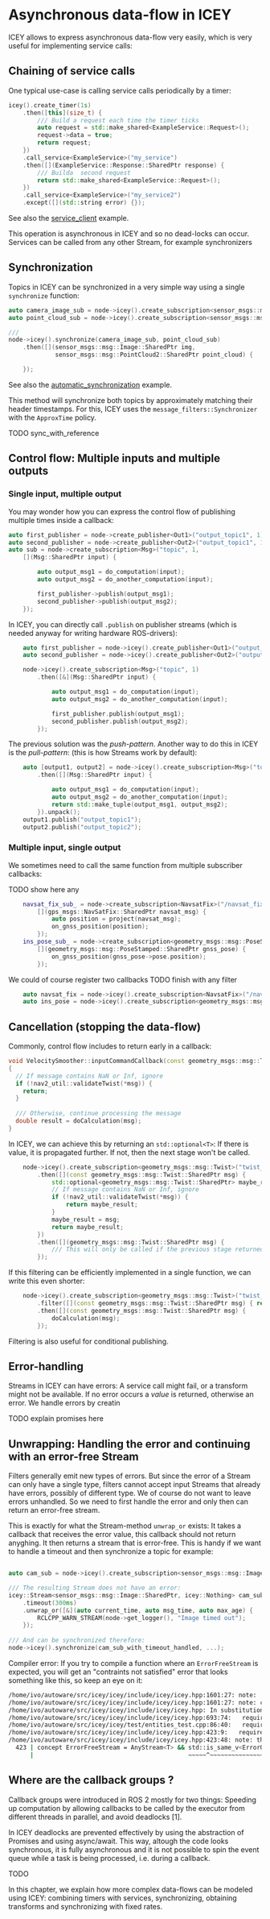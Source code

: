 # Asynchronous data-flow in ICEY 

ICEY allows to express asynchronous data-flow very easily, which is very useful for implementing service calls:

## Chaining of service calls 

One typical use-case is calling service calls periodically by a timer:

```cpp
icey().create_timer(1s)
    .then([this](size_t) {
        /// Build a request each time the timer ticks
        auto request = std::make_shared<ExampleService::Request>();
        request->data = true;
        return request;
    })
    .call_service<ExampleService>("my_service")
    .then([](ExampleService::Response::SharedPtr response) {
        /// Builda  second request
        return std::make_shared<ExampleService::Request>();
    })
    .call_service<ExampleService>("my_service2")
    .except([](std::string error) {});
```

See also the [service_client](../../icey_examples/src/service_client.cpp) example.

This operation is asynchronous in ICEY and so no dead-locks can occur. Services can be called from any other Stream, for example synchronizers

## Synchronization

Topics in ICEY can be synchronized in a very simple way using a single `synchronize` function:
```cpp 
auto camera_image_sub = node->icey().create_subscription<sensor_msgs::msg::Image>("camera");
auto point_cloud_sub = node->icey().create_subscription<sensor_msgs::msg::PointCloud2>("point_cloud");

///
node->icey().synchronize(camera_image_sub, point_cloud_sub)
    .then([](sensor_msgs::msg::Image::SharedPtr img, 
             sensor_msgs::msg::PointCloud2::SharedPtr point_cloud) {

    });
```

See also the [automatic_synchronization](../../icey_examples/src/automatic_synchronization.cpp) example.

This method will synchronize both topics by approximately matching their header timestamps. For this, ICEY uses the `message_filters::Synchronizer` with the `ApproxTime` policy. 

TODO sync_with_reference 

## Control flow: Multiple inputs and multiple outputs


### Single input, multiple output
You may wonder how you can express the control flow of publishing multiple times inside a callback:
```cpp 
auto first_publisher = node->create_publisher<Out1>("output_topic1", 1);
auto second_publisher = node->create_publisher<Out2>("output_topic1", 1);
auto sub = node->create_subscription<Msg>("topic", 1, 
    [](Msg::SharedPtr input) {

        auto output_msg1 = do_computation(input);
        auto output_msg2 = do_another_computation(input);

        first_publisher->publish(output_msg1);
        second_publisher->publish(output_msg2);
    });
```

In ICEY, you can directly call `.publish` on publisher streams (which is needed anyway for writing hardware ROS-drivers):

```cpp 
    auto first_publisher = node->icey().create_publisher<Out1>("output_topic1", 1);
    auto second_publisher = node->icey().create_publisher<Out2>("output_topic1", 1);

    node->icey().create_subscription<Msg>("topic", 1)
        .then([&](Msg::SharedPtr input) {

            auto output_msg1 = do_computation(input);
            auto output_msg2 = do_another_computation(input);

            first_publisher.publish(output_msg1);
            second_publisher.publish(output_msg2);
        });
```

The previous solution was the *push-pattern*.
Another way to do this in ICEY is the *pull-pattern*: (this is how Streams work by default): 

```cpp 
    auto [output1, output2] = node->icey().create_subscription<Msg>("topic", 1)
        .then([](Msg::SharedPtr input) {

            auto output_msg1 = do_computation(input);
            auto output_msg2 = do_another_computation(input);
            return std::make_tuple(output_msg1, output_msg2);
        }).unpack();
    output1.publish("output_topic1");
    output2.publish("output_topic2");
```

### Multiple input, single output 

We sometimes need to call the same function from multiple subscriber callbacks: 

TODO show here any

```cpp 
    navsat_fix_sub_ = node->create_subscription<NavsatFix>("/navsat_fix", 1, 
        [](gps_msgs::NavSatFix::SharedPtr navsat_msg) {
            auto position = project(navsat_msg);
            on_gnss_position(position);
        });
    ins_pose_sub_ = node->create_subscription<geometry_msgs::msg::PoseStamped>("/gnss_ins_pose", 1, 
        [](geometry_msgs::msg::PoseStamped::SharedPtr gnss_pose) {
            on_gnss_position(gnss_pose->pose.position);
        });
``` 

We could of course register two callbacks
TODO finish with any filter

```cpp 
    auto navsat_fix = node->icey().create_subscription<NavsatFix>("/navsat_fix", 1);
    auto ins_pose = node->icey().create_subscription<geometry_msgs::msg::PoseStamped>("/gnss_ins_pose", 1);
``` 

## Cancellation (stopping the data-flow)

Commonly, control flow includes to return early in a callback:

```cpp
void VelocitySmoother::inputCommandCallback(const geometry_msgs::msg::Twist::SharedPtr msg)
{
  // If message contains NaN or Inf, ignore
  if (!nav2_util::validateTwist(*msg)) {
    return;
  }
  
  /// Otherwise, continue processing the message
  double result = doCalculation(msg);
}
```

In ICEY, we can achieve this by returning an `std::optional<T>`: If there is value, it is propagated further. If not, then the next stage won't be called.

```cpp
    node->icey().create_subscription<geometry_msgs::msg::Twist>("twist_input")
        .then([](const geometry_msgs::msg::Twist::SharedPtr msg) {
            std::optional<geometry_msgs::msg::Twist::SharedPtr> maybe_result;
            // If message contains NaN or Inf, ignore
            if (!nav2_util::validateTwist(*msg)) {
                return maybe_result;
            }
            maybe_result = msg; 
            return maybe_result;
        })
        .then([](geometry_msgs::msg::Twist::SharedPtr msg) {
            /// This will only be called if the previous stage returned something
        });
```

If this filtering can be efficiently implemented in a single function, we can write this even shorter: 

```cpp
    node->icey().create_subscription<geometry_msgs::msg::Twist>("twist_input")
        .filter([](const geometry_msgs::msg::Twist::SharedPtr msg) { return nav2_util::validateTwist(*msg);})
        .then([](const geometry_msgs::msg::Twist::SharedPtr msg) {
            doCalculation(msg);
        });
```

Filtering is also useful for conditional publishing. 

## Error-handling 

Streams in ICEY can have errors: A service call might fail, or a transform might not be available.
If no error occurs a *value* is returned, otherwise an error. We handle errors by creatin


TODO explain promises here 



## Unwrapping: Handling the error and continuing with an error-free Stream

Filters generally emit new types of errors. But since the error of a Stream can only have a single type, filters cannot accept input Streams that already have errors, possibly of different type. We of course do not want to leave errors unhandled. 
So we need to first handle the error and only then can return an error-free stream. 

This is exactly for what the Stream-method `unwrap_or` exists: It takes a callback that receives the error value, this callback should not return anyghing.
It then returns a stream that is error-free. This is handy if we want to handle a timeout and then synchronize a topic for example: 

```cpp

auto cam_sub = node->icey().create_subscription<sensor_msgs::msg::Image>("/camera_center");

/// The resulting Stream does not have an error:
icey::Stream<sensor_msgs::msg::Image::SharedPtr, icey::Nothing> cam_sub_with_timeout_handled = cam_sub
    .timeout(300ms)
    .unwrap_or([&](auto current_time, auto msg_time, auto max_age) {
        RCLCPP_WARN_STREAM(node->get_logger(), "Image timed out");
    });
    
/// And can be synchronized therefore: 
node->icey().synchronize(cam_sub_with_timeout_handled, ...);
```


Compiler error: If you try to compile a function where an `ErrorFreeStream` is expected, you will get an "contraints not satisfied" error that looks something like this, so keep an eye on it:

```sh
/home/ivo/autoware/src/icey/icey/include/icey/icey.hpp:1601:27: note:   template argument deduction/substitution failed:
/home/ivo/autoware/src/icey/icey/include/icey/icey.hpp:1601:27: note: constraints not satisfied
/home/ivo/autoware/src/icey/icey/include/icey/icey.hpp: In substitution of ‘template<class ServiceT, class Input>  requires  ErrorFreeStream<Input> icey::ServiceClient<ServiceT> icey::Context::create_client(Input, const string&, const Duration&, const rclcpp::QoS&) [with ServiceT = std_srvs::srv::SetBool; Input = icey::Stream<std::shared_ptr<std_srvs::srv::SetBool_Request_<std::allocator<void> > >, std::__cxx11::basic_string<char>, icey::Nothing>]’:
/home/ivo/autoware/src/icey/icey/include/icey/icey.hpp:693:74:   required from ‘icey::ServiceClient<ServiceT> icey::Stream<_Value, _ErrorValue, ImplBase>::call_service(const string&, const Duration&, const rclcpp::QoS&) [with ServiceT = std_srvs::srv::SetBool; _Value = std::shared_ptr<std_srvs::srv::SetBool_Request_<std::allocator<void> > >; _ErrorValue = std::__cxx11::basic_string<char>; ImplBase = icey::Nothing; std::string = std::__cxx11::basic_string<char>; icey::Duration = std::chrono::duration<long int, std::ratio<1, 1000000000> >]’
/home/ivo/autoware/src/icey/icey/test/entities_test.cpp:86:40:   required from here
/home/ivo/autoware/src/icey/icey/include/icey/icey.hpp:423:9:   required for the satisfaction of ‘ErrorFreeStream<Input>’ [with Input = icey::Stream<std::shared_ptr<std_srvs::srv::SetBool_Request_<std::allocator<void> > >, std::__cxx11::basic_string<char, std::char_traits<char>, std::allocator<char> >, icey::Nothing>]
/home/ivo/autoware/src/icey/icey/include/icey/icey.hpp:423:48: note: the expression ‘is_same_v<typename icey::remove_shared_ptr<T>::remove_shared_ptr_t<T>::ErrorValue, icey::Nothing> [with T = icey::Stream<std::shared_ptr<std_srvs::srv::SetBool_Request_<std::allocator<void> > >, std::__cxx11::basic_string<char, std::char_traits<char>, std::allocator<char> >, icey::Nothing>]’ evaluated to ‘false’
  423 | concept ErrorFreeStream = AnyStream<T> && std::is_same_v<ErrorOf<T>, Nothing>;
      |                                           ~~~~~^~~~~~~~~~~~~~~~~~~~~~~~~~~~~~
```



## Where are the callback groups ? 

Callback groups were introduced in ROS 2 mostly for two things: Speeding up computation by allowing callbacks to be called by the executor from different threads in parallel, and avoid deadlocks [1]. 

In ICEY deadlocks are prevented effectively by using the abstraction of Promises and using async/await. 
This way, altough the code looks synchronous, it is fully asynchronous and it is not possible to spin the event queue while a task is being processed, i.e. during a callback.

TODO 

In this chapter, we explain how more complex data-flows can be modeled using ICEY: combining timers with services, synchronizing, obtaining transforms and synchronizing with fixed rates.

